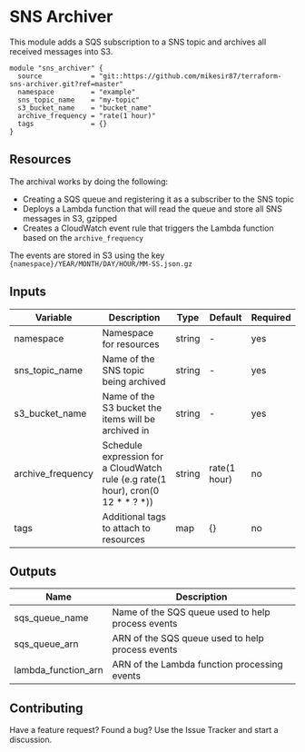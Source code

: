 # SNS Archiver

This module adds a SQS subscription to a SNS topic and archives all received messages into S3.

```hcl
module "sns_archiver" {
  source            = "git::https://github.com/mikesir87/terraform-sns-archiver.git?ref=master"
  namespace         = "example"
  sns_topic_name    = "my-topic"
  s3_bucket_name    = "bucket_name"
  archive_frequency = "rate(1 hour)"
  tags              = {}
}
```

## Resources

The archival works by doing the following:

- Creating a SQS queue and registering it as a subscriber to the SNS topic
- Deploys a Lambda function that will read the queue and store all SNS messages in S3, gzipped
- Creates a CloudWatch event rule that triggers the Lambda function based on the `archive_frequency`

The events are stored in S3 using the key `{namespace}/YEAR/MONTH/DAY/HOUR/MM-SS.json.gz`


## Inputs

| Variable | Description | Type | Default | Required |
| -------- | ----------- | ---- | ------- | -------- |
| namespace | Namespace for resources | string | - | yes |
| sns_topic_name | Name of the SNS topic being archived | string | - | yes |
| s3_bucket_name | Name of the S3 bucket the items will be archived in | string | - | yes |
| archive_frequency | Schedule expression for a CloudWatch rule (e.g rate(1 hour), cron(0 12 * * ? *)) | string | rate(1 hour) | no |
| tags | Additional tags to attach to resources | map | {} | no |


## Outputs

| Name | Description |
| ---- | ----------- |
| sqs_queue_name | Name of the SQS queue used to help process events |
| sqs_queue_arn  | ARN of the SQS queue used to help process events |
| lambda_function_arn  | ARN of the Lambda function processing events  |



## Contributing

Have a feature request? Found a bug? Use the Issue Tracker and start a discussion.
